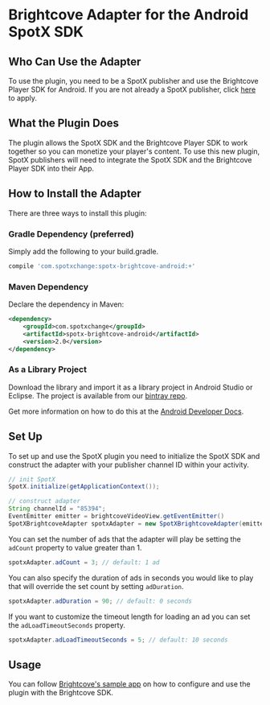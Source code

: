 # Brightcove Adapter for the Android SpotX SDK

## Who Can Use the Adapter

To use the plugin, you need to be a SpotX publisher and use the Brightcove Player SDK for Android.
If you are not already a SpotX publisher, click [here](http://www.spotxchange.com/publishers/apply-to-become-a-spotx-publisher/) to apply.

## What the Plugin Does

The plugin allows the SpotX SDK and the Brightcove Player SDK to work together so you can monetize your player's content. To use this new plugin, SpotX publishers will need to integrate the SpotX SDK and the Brightcove Player SDK into their App.

## How to Install the Adapter

There are three ways to install this plugin:

### Gradle Dependency (preferred)

Simply add the following to your build.gradle.

```groovy
compile 'com.spotxchange:spotx-brightcove-android:+'
```

### Maven Dependency

Declare the dependency in Maven:

```xml
<dependency>
    <groupId>com.spotxchange</groupId>
    <artifactId>spotx-brightcove-android</artifactId>
    <version>2.0</version>
</dependency>
```

### As a Library Project

Download the library and import it as a library project in Android Studio or Eclipse. The project is available from our [bintray repo](https://bintray.com/spotxmobile/maven/com.spotxchange%3Aspotx-brightcove-android).

Get more information on how to do this at the [Android Developer Docs](http://developer.android.com/tools/projects/index.html#LibraryProjects).

## Set Up

To set up and use the SpotX plugin you need to initialize the SpotX SDK and construct the adapter with your publisher channel ID within your activity.
```java
// init SpotX
SpotX.initialize(getApplicationContext());

// construct adapter
String channelId = "85394";
EventEmitter emitter = brightcoveVideoView.getEventEmitter()
SpotXBrightcoveAdapter spotxAdapter = new SpotXBrightcoveAdapter(emitter, this, channelId);
```

You can set the number of ads that the adapter will play be setting the `adCount` property to value greater than 1.
```java
spotxAdapter.adCount = 3; // default: 1 ad
```

You can also specify the duration of ads in seconds you would like to play that will override the set count by setting `adDuration`.
```java
spotxAdapter.adDuration = 90; // default: 0 seconds
```

If you want to customize the timeout length for loading an ad you can set the `adLoadTimeoutSeconds` property.
```java
spotxAdapter.adLoadTimeoutSeconds = 5; // default: 10 seconds
```

## Usage

You can follow [Brightcove's sample app](https://github.com/BrightcoveOS/android-plugin-guide/blob/master/sample/SamplePluginApplication/src/main/java/com/brightcove/player/application/MainActivity.java) on how to configure and use the plugin with the Brightcove SDK.
